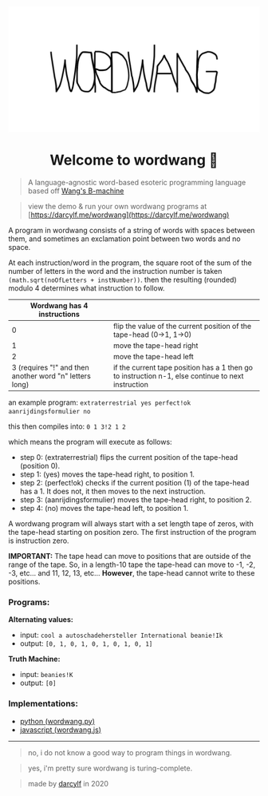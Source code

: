 <p>
  <img alt="logo" src="logo.png" align="center" />
</p>
<h1 align="center">
  Welcome to wordwang 👋
</h1>
<!--<p>
  <img alt="Version" src="https://img.shields.io/badge/version-0.1.0-blue.svg?cacheSeconds=2592000" />
  <a href="#" target="https://github.com/ehne/leven/blob/master/LICENSE.md">
    <img alt="License: ISC" src="https://img.shields.io/github/license/ehne/leven" />
  </a>
</p>-->

> A language-agnostic word-based esoteric programming language based off [Wang's B-machine](https://en.wikipedia.org/wiki/Wang_B-machine)

> view the demo & run your own wordwang programs at [https://darcylf.me/wordwang](https://darcylf.me/wordwang)

A program in wordwang consists of a string of words with spaces between them, and sometimes an exclamation point between two words and no space. 

At each instruction/word in the program, the square root of the sum of the number of letters in the word and the instruction number is taken `(math.sqrt(noOfLetters + instNumber))`. then the resulting (rounded) modulo 4 determines what instruction to follow. 

| Wordwang has 4 instructions |  |
| --- | --- |
| 0 | flip the value of the current position of the tape-head (0->1, 1->0) |
| 1 | move the tape-head right |
| 2 | move the tape-head left |
| 3 (requires "!" and then another word "n" letters long) | if the current tape position has a 1 then go to instruction n-1, else continue to next instruction |

an example program: ```extraterrestrial yes perfect!ok aanrijdingsformulier no```

this then compiles into: `0 1 3!2 1 2`

which means the program will execute as follows:
* step 0: (extraterrestrial) flips the current position of the tape-head (position 0).
* step 1: (yes) moves the tape-head right, to position 1.
* step 2: (perfect!ok) checks if the current position (1) of the tape-head has a 1. It does not, it then moves to the next instruction.
* step 3: (aanrijdingsformulier) moves the tape-head right, to position 2.
* step 4: (no) moves the tape-head left, to position 1.


A wordwang program will always start with a set length tape of zeros, with the tape-head starting on position zero. The first instruction of the program is instruction zero.

**IMPORTANT:** The tape head can move to positions that are outside of the range of the tape. So, in a length-10 tape the tape-head can move to -1, -2, -3, etc... and 11, 12, 13, etc... **However**, the tape-head cannot write to these positions.

### Programs:
**Alternating values:**
* input: `cool a autoschadehersteller International beanie!Ik`
* output: `[0, 1, 0, 1, 0, 1, 0, 1, 0, 1]`

**Truth Machine:**
* input: `beanies!K`
* output: `[0]`
### Implementations:
* [python (wordwang.py)](https://github.com/ehne/wordwang/blob/master/wordwang.py)
* [javascript (wordwang.js)](https://github.com/ehne/wordwang/blob/master/wordwang.js)

---

> no, i do not know a good way to program things in wordwang.

> yes, i'm pretty sure wordwang is turing-complete. 
 
> made by [darcylf](https://darcylf.me) in 2020
